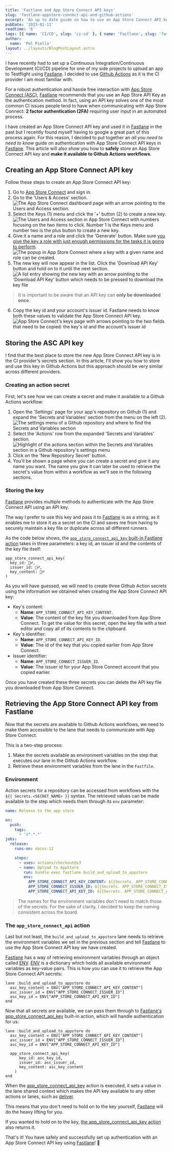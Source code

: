 ```yaml
---
title: 'Fastlane and App Store Connect API keys'
slug: 'fastlane-appstore-connect-api-and-github-actions'
excerpt: 'An up to date guide on how to use an App Store Connect API key with Fastlane and Github Actions.'
pubDate: '2023-01-11'
readtime: '6'
tags: [{ name: 'CI/CD', slug: 'ci-cd' }, { name: 'Fastlane', slug: 'fastlane' }]
author:
  name: 'Pol Piella'
layout: ../layouts/BlogPostLayout.astro
---
```


I have recently had to set up a Continuous Integration/Continuous Development (CI/CD) pipeline for one of my side projects to upload an app to Testflight using [Fastlane](http://fastlane.tools). I decided to use [Github Actions](https://github.com/features/actions) as it is the CI provider I am most familiar with.

For a robust authentication and hassle free interaction with [App Store Connect (ASC)](https://appstoreconnect.apple.com), [Fastlane](http://fastlane.tools) recommends that you use an App Store API Key as the authentication method. In fact, using an API key solves one of the most common CI issues people tend to have when communicating with App Store Connect: **2 factor authentication (2FA)** requiring user input in an automated process.

I have created an App Store Connect API key and used it in [Fastlane](http://fastlane.tools) in the past but I recently found myself having to google a great part of this process again. For this reason, I decided to put together an *all you need to need to know* guide on authentication with App Store Connect API keys in [Fastlane](http://fastlane.tools). This article will also show you how to **safely** store an App Store Connect API key and **make it available to Github Actions workflows**.

## Creating an App Store Connect API key

Follow these steps to create an App Store Connect API key:

1. Go to [App Store Connect](https://appstoreconnect.apple.com) and sign in.
2. Go to the 'Users & Access' section.
![The App Store Connect dashboard page with an arrow pointing to the Users and Access section.](/assets/posts/fastlane-appstore-connect-api-and-github-actions/users-and-access.webp)
3. Select the Keys (1) menu and click the '+' button (2) to create a new key. 
![The Users and Access section in App Store Connect with numbers focusing on the two items to click. Number 1 is the Keys menu and number two is the plus button to create a new key.](/assets/posts/fastlane-appstore-connect-api-and-github-actions/keys-and-plus.webp)
4. Give it a name and a role and click the 'Generate' button. Make sure [you give the key a role with just enough permissions for the tasks it is going to perform](https://developer.apple.com/support/roles/).
![The popup in App Store Connect where a key with a given name and role can be created.](/assets/posts/fastlane-appstore-connect-api-and-github-actions/generate.webp)
5. The new key will now appear in the list. Click the 'Download API Key' button and hold on to it until the next section.
![A list entry showing the new key with an arrow pointing to the 'Download API Key' button which needs to be pressed to download the key file](/assets/posts/fastlane-appstore-connect-api-and-github-actions/download.webp)
> It is important to be aware that an API key can **only be downloaded once**.
6. Copy the key id and your account's issuer id. Fastlane needs to know both these values to validate the App Store Connect API key.
![App Store Connect's keys page with arrows pointing to the two fields that need to be copied: the key's id and the account's issuer id](/assets/posts/fastlane-appstore-connect-api-and-github-actions/values.webp)

## Storing the ASC API key
I find that the best place to store the new App Store Connect API key is in the CI provider's secrets section. In this article, I'll show you how to store and use this key in Github Actions but this approach should be very similar across different providers.

### Creating an action secret
First, let's see how we can create a secret and make it available to a Github Actions workflow:

1. Open the 'Settings' page for your app's repository on Github (1) and expand the 'Secrets and Variables' section from the menu on the left (2).
![The settings menu of a Github repository and where to find the Secrets and Variables section](/assets/posts/fastlane-appstore-connect-api-and-github-actions/github-settings.webp)
2. Select the 'Actions' row from the expanded 'Secrets and Variables' section.
![Highlight of the actions section within the Secrets and Variables section in a Github repository's settings menu](/assets/posts/fastlane-appstore-connect-api-and-github-actions/actions.webp)
3. Click on the 'New Repository Secret' button.
4. You'll be shown a page where you can create a secret and give it any name you want. The name you give it can later be used to retrieve the secret's value from within a workflow as we'll see in the following sections.

### Storing the key
[Fastlane](http://fastlane.tools) provides multiple methods to authenticate with the App Store Connect API using an API key. 

The way I prefer to use this key and pass it to [Fastlane](http://fastlane.tools) is as a string, as it enables me to store it as a secret on the CI and saves me from having to securely maintain a key file or duplicate across all different runners.

As the code below shows, the [`app_store_connect_api_key` built-in Fastlane action](https://docs.fastlane.tools/actions/app_store_connect_api_key/) takes in three parameters: a key id, an issuer id and the contents of the key file itself:

```ruby:Fastfile
app_store_connect_api_key(
  key_id: 🤷‍♂️,
  issuer_id: 🤷‍♂️,
  key_content: 🤷‍♂️
)
```

As you will have guessed, we will need to create three Github Action secrets using the information we obtained when creating the App Store Connect API key:

* Key's content:
	* **Name**: `APP_STORE_CONNECT_API_KEY_CONTENT`.
	* **Value**: The content of the key file you downloaded from App Store Connect. To get the value for this secret, open the key file with a text editor and copy all of its contents to the clipboard.
* Key's identifier:
	* **Name**: `APP_STORE_CONNECT_API_KEY_ID`.
	* **Value**: The id of the key that you copied earlier from App Store Connect.
* Issuer identifier:
	* **Name**: `APP_STORE_CONNECT_ISSUER_ID`.
	* **Value**: The issuer id for your App Store Connect account that you copied earlier.

Once you have created these three secrets you can delete the API key file you downloaded from App Store Connect.

## Retrieving the App Store Connect API key from Fastlane

Now that the secrets are available to Github Actions workflows, we need to make them accessible to the lane that needs to communicate with App Store Connect. 

This is a two-step process:
1. Make the secrets available as environment variables on the step that executes our lane in the Github Actions workflow.
2. Retrieve these environment variables from the lane in the `Fastfile`.

### Environment
Action secrets for a repository can be accessed from workflows with the `${{ Secrets.<SECRET_NAME> }}` syntax. The retrieved values can be made available to the step which needs them through its `env` parameter:

```yml:release.yml
name: Release to the app store

on:
  push:
    tags:
      - 'v*.*.*'
jobs:
  release:
    runs-on: macos-12

    steps:
      - uses: actions/checkout@v3
      - name: Upload to AppStore
        run: bundle exec fastlane build_and_upload_to_appstore
        env:
          APP_STORE_CONNECT_API_KEY_CONTENT: ${{Secrets. APP_STORE_CONNECT_API_KEY_CONTENT}}
          APP_STORE_CONNECT_ISSUER_ID: ${{Secrets. APP_STORE_CONNECT_ISSUER_ID}}
          APP_STORE_CONNECT_API_KEY_ID: ${{Secrets. APP_STORE_CONNECT_API_KEY_ID}}
```

> The names for the environment variables don't need to match those of the secrets. For the sake of clarity, I decided to keep the naming consistent across the board.

### The `app_store_connect_api` action

Last but not least, the `build_and_upload_to_appstore` lane needs to retrieve the environment variables we set in the previous section and tell [Fastlane](http://fastlane.tools) to use the App Store Connect API key we have created.

[Fastlane](http://fastlane.tools) has a way of retrieving environment variables through an object called [ENV](https://docs.fastlane.tools/best-practices/keys/). [ENV](https://docs.fastlane.tools/best-practices/keys/) is a dictionary which holds all available environment variables as key-value pairs. This is how you can use it to retrieve the App Store Connect API secrets:

```ruby:Fastfile
lane :build_and_upload_to_appstore do
  asc_key_content = ENV["APP_STORE_CONNECT_API_KEY_CONTENT"]
  asc_issuer_id = ENV["APP_STORE_CONNECT_ISSUER_ID"]
  asc_key_id = ENV["APP_STORE_CONNECT_API_KEY_ID"]
end
```

Now that all secrets are available, we can pass them through to [Fastlane's app_store_connect_api_key](https://docs.fastlane.tools/actions/app_store_connect_api_key/) built-in action, which will handle authentication for us:

```ruby:Fastfile
lane :build_and_upload_to_appstore do
  asc_key_content = ENV["APP_STORE_CONNECT_API_KEY_CONTENT"]
  asc_issuer_id = ENV["APP_STORE_CONNECT_ISSUER_ID"]
  asc_key_id = ENV["APP_STORE_CONNECT_API_KEY_ID"]
  
  app_store_connect_api_key(
	  key_id: asc_key_id,
	  issuer_id: asc_issuer_id,
	  key_content: asc_key_content
	)
end
```

When the [app_store_connect_api_key](https://docs.fastlane.tools/actions/app_store_connect_api_key/) action is executed, it sets a value in the lane shared context which makes the API key available to any other actions or lanes, such as [deliver](https://docs.fastlane.tools/actions/deliver/). 

This means that you don't need to hold on to the key yourself, [Fastlane](http://fastlane.tools) will do the heavy lifting for you. 

If you wanted to hold on to the key, [the app_store_connect_api_key action](https://docs.fastlane.tools/actions/app_store_connect_api_key/) also returns it.

That's it! You have safely and successfully set up authentication with an App Store Connect API key using [Fastlane](http://fastlane.tools)! 🎉